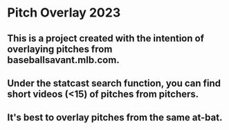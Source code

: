 # Pitch Overlay 2023

## This is a project created with the intention of overlaying pitches from baseballsavant.mlb.com.
## Under the statcast search function, you can find short videos (<15) of pitches from pitchers.
## It's best to overlay pitches from the same at-bat.

